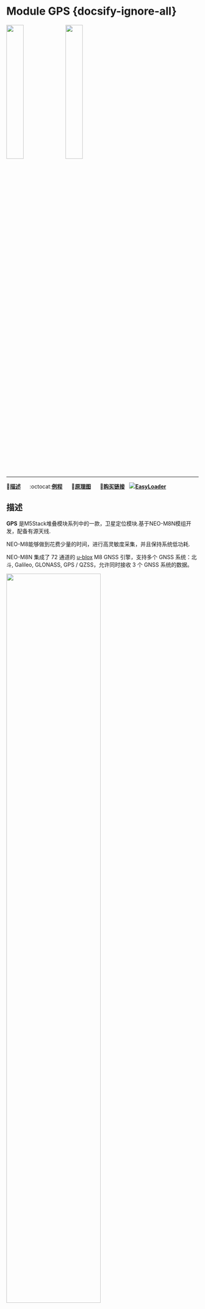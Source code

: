 # Module GPS {docsify-ignore-all}

<img src="assets/img/product_pics/module/module_gps_01.png" width="30%" height="30%"> <img src="assets/img/product_pics/module/module_gps_02.png" width="30%" height="30%">

***

:memo:**[描述](#描述)**&nbsp;&nbsp;&nbsp;&nbsp;&nbsp;&nbsp;:octocat:**[例程](#例程)**&nbsp;&nbsp;&nbsp;&nbsp;&nbsp;&nbsp;:electric_plug:**[原理图](#原理图)**&nbsp;&nbsp;&nbsp;&nbsp;&nbsp;&nbsp;🛒**[购买链接](https://m5stack.com/collections/m5-module/products/gps-module)**&nbsp;&nbsp;&nbsp;<img src="https://m5stack.oss-cn-shenzhen.aliyuncs.com/image/EasyLoader_logo-min.jpg">**[EasyLoader](#EasyLoader)**

## 描述

**GPS** 是M5Stack堆叠模块系列中的一款，卫星定位模块.基于NEO-M8N模组开发，配备有源天线.

NEO-M8能够做到花费少量的时间，进行高灵敏度采集，并且保持系统低功耗.

NEO-M8N 集成了 72 通道的 [u-blox](https://www.u-blox.com) M8 GNSS 引擎，支持多个 GNSS 系统：北斗, Galileo, GLONASS, GPS / QZSS，允许同时接收 3 个 GNSS 系统的数据。

<img src="assets/img/product_pics/module/module_gps_07.png" width="70%" height="70%">

M5Core与GPS模块之间使用UART通信协议，通过连接引脚**UART2 (GPIO16, GPIO17)**实现通讯.

如果你想要更改串口波特率，请点击 ( [u-center-just-for-Windows](https://www.u-blox.com/en/product/u-center-windows) )查看.

*注意: 为了使 GPS 模块获得良好信号，请在使用时将模块放置在室外.*

*UART协议：波特率（默认为9600bps），数据位（8位），起始位（1位），停止位（1位），校验位（无）*

<img src="assets/img/product_pics/module/module_gps_06.png" width="70%" height="70%">

**M5Stack Fire** 中的 GPIO 16 / 17 默认与PSRAM连接，这使得GPS模块的TXD / RXD（GPIO16，GPIO17）与其产生冲突.因此，当你使用 M5Stack Fire 去驱动 GPS 模块时，你需要将 GPS 模块的 TXD 与 RXD 切断，然后通过飞线引至另一组 UART 引脚.

## 产品特性

- 工作电压：2.7 ~ 3.6
- 工作温度：-40 ~ 80°C
- 天线类型：内置陶瓷天线和外置天线
- 外部天线端口：SMA
- 可以同时从3个GNSS系统接收数据
- 水平位置精度：最小 2.5m
- GPS 模组 (NEO-M8N) 内置闪存, 通过[u-center-just-for-Windows](https://www.u-blox.com/en/product/u-center-windows)升级固件
- 支持协议: NMEA, UBX, RTCM
- 行业领先的 -167dBm 灵敏度
- 与 NEO‑7 和 NEO‑6 系列向后兼容
- 产品尺寸：54.2mm x 54.2mm x 12.8mm
- 产品重量：43g

## 包含

-  1x M5Stack GPS 模块
-  1x 外置天线(长度: 1 m)


## 应用

- 基于 GPS 的物流跟踪管理
- 无人驾驶汽车定位

## 相关链接

- **[官方频道视频](https://i.youku.com/i/UNjE1ODA2MzE0OA==?spm=a2hzp.8253869.0.0)**

- **[官方论坛](http://forum.m5stack.com/)**

- **[GPS Info](https://www.u-blox.com/zh/product/neo-m8-series)** (GPS)

- **[TinyGPS++库官网](http://arduiniana.org/libraries/tinygpsplus/)**

- **数据手册** - [NEO-M8N](https://www.u-blox.com/sites/default/files/NEO-M8-FW3_DataSheet_%28UBX-15031086%29.pdf)

- **[u-blox 协议手册](https://www.u-blox.com/sites/default/files/products/documents/u-blox8-M8_ReceiverDescrProtSpec_%28UBX-13003221%29_Public.pdf)**


## EasyLoader

<img src="https://m5stack.oss-cn-shenzhen.aliyuncs.com/image/EasyLoader_logo.png" width="100px" style="margin-top:20px">

<a href="https://m5stack.oss-cn-shenzhen.aliyuncs.com/EasyLoader/Module/EasyLoader_GPS_Raw.exe"><button type="button" class="btn btn-primary">点击下载EasyLoader</button></a>

>1.EasyLoader是一个简洁快速的程序烧录器，每一个产品页面里的EasyLoader都提供了一个与产品相关的案例程序.

>2.下载软件后，双击运行应用程序，将M5设备通过数据线连接至电脑,选择端口参数，点击 **"Burn"** 即可开始烧录

!>3.EasyLoader烧录前需要安装有CP210X（USB驱动程序），[点击此处查看驱动安装教程](zh_CN/related_documents/M5Burner#安装串口驱动)

## 例程

### Arduino IDE

*具体例程`GPSRaw.ino`请点击[这里](https://github.com/m5stack/M5-ProductExampleCodes/tree/master/Module/GPS/Arduino)。*

**注意: 为了使 GPS 模块获得良好信号，请在使用时将模块放置在室外.**

```arduino
#include <M5Stack.h>

/* By default, GPS is connected with M5Core through UART2 */
HardwareSerial GPSRaw(2);

void setup() {
  M5.begin();
  GPSRaw.begin(9600);// GPS init
  Serial.println("hello");
  termInit();
}

void loop() {
  // put your main code here, to run repeatedly:
  if(Serial.available()) {
    int ch = Serial.read();
    GPSRaw.write(ch);
  }
  if(GPSRaw.available()) {
    int ch = GPSRaw.read();// read GPS information
    Serial.write(ch);
    termPutchar(ch);
  }
}
```

烧录例程`GPSRaw.ino`之后，屏幕和串口显示终端会打印如下类似的信息

<img src="assets/img/product_pics/module/module_example/GPS/example_module_gps_01.png">

**协议规范:**

请参考 [u-blox 8 / u-blox M8 Receiver Description - Manual](https://www.u-blox.com/sites/default/files/products/documents/u-blox8-M8_ReceiverDescrProtSpec_%28UBX-13003221%29_Public.pdf)了解更多信息, 下表是NMEA协议中xxRMC消息的指令.

<img src="assets/img/product_pics/module/module_example/GPS/example_module_gps_02.png">


## 原理图

<img src="assets/img/product_pics/module/gps_sch.png">